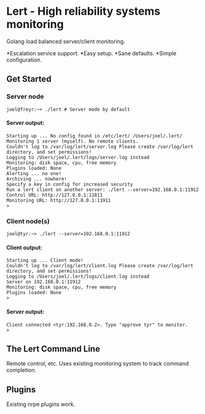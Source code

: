 Lert - High reliability systems monitoring
====

Golang load balanced server/client monitoring. 

*Escalation service support.
*Easy setup.
*Sane defaults.
*Simple configuration.

Get Started
-----------

### Server node

    joel@freyr:~> ./lert # Server mode by default

#### Server output:

    Starting up ... No config found in /etc/lert/ /Users/joel/.lert/
    Monitoring 1 server (myself). No remote clients.
    Couldn't log to /var/log/lert/server.log Please create /var/log/lert directory, and set permissions!
    Logging to /Users/joel/.lert/logs/server.log instead
    Monitoring: disk space, cpu, free memory
    Plugins loaded: None
    Alerting ... no one!
    Archiving ... nowhere!
    Specify a key in config for increased security
    Run a lert client on another server: ./lert --server=192.168.0.1:11912
    Control URL: http://127.0.0.1:11811
    Monitoring URL: http://127.0.0.1:11911
    >
    
### Client node(s)

    joel@tyr:~> ./lert --server=192.168.0.1:11912

#### Client output:
    
    Starting up ... Client mode!
    Couldn't log to /var/log/lert/client.log Please create /var/log/lert directory, and set permissions!
    Logging to /Users/joel/.lert/logs/client.log instead
    Server on 192.168.0.1:11912
    Monitoring: disk space, cpu, free memory
    Plugins loaded: None
    >

#### Server output:

    Client connected <tyr:192.168.0.2>. Type "approve tyr" to monitor.
    >

The Lert Command Line
---------------------

Remote control, etc. Uses existing monitoring system to track command completion.

Plugins
-------

Existing nrpe plugins work.
